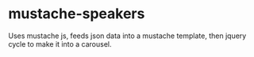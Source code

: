 mustache-speakers
=================

Uses mustache js, feeds json data into a mustache template, then jquery cycle to make it into a carousel.
